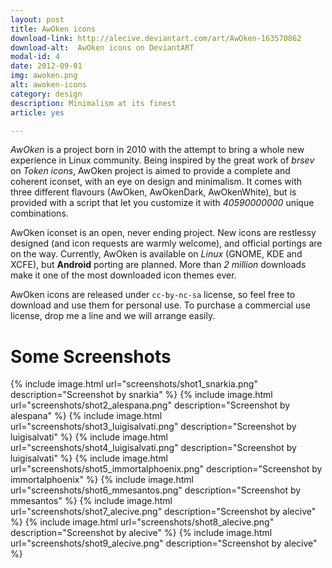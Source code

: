 ```yaml
---
layout: post
title: AwOken icons
download-link: http://alecive.deviantart.com/art/AwOken-163570862
download-alt:  AwOken icons on DeviantART
modal-id: 4
date: 2012-09-01
img: awoken.png
alt: awoken-icons
category: design
description: Minimalism at its finest
article: yes

---
```


*AwOken* is a project born in 2010 with the attempt to bring a whole new experience in Linux community. Being inspired by the great work of _brsev_ on *Token icons*, AwOken project is aimed to provide a complete and coherent iconset, with an eye on design and minimalism. It comes with three different flavours (AwOken, AwOkenDark, AwOkenWhite), but is provided with a script that let you customize it with *40590000000* unique combinations.

AwOken iconset is an open, never ending project. New icons are restlessy designed (and icon requests are warmly welcome), and official portings are on the way. Currently, AwOken is available on *Linux* (GNOME, KDE and XCFE), but <b>Android</b> porting are planned. More than *2 million* downloads make it one of the most downloaded icon themes ever.

AwOken icons are released under `cc-by-nc-sa` license, so feel free to download and use them for personal use. To purchase a commercial use license, drop me a line and we will arrange easily.

# Some Screenshots

{% include image.html url="screenshots/shot1_snarkia.png" description="Screenshot by snarkia" %}
{% include image.html url="screenshots/shot2_alespana.png" description="Screenshot by alespana" %}
{% include image.html url="screenshots/shot3_luigisalvati.png" description="Screenshot by luigisalvati" %}
{% include image.html url="screenshots/shot4_luigisalvati.png" description="Screenshot by luigisalvati" %}
{% include image.html url="screenshots/shot5_immortalphoenix.png" description="Screenshot by immortalphoenix" %}
{% include image.html url="screenshots/shot6_mmesantos.png" description="Screenshot by mmesantos" %}
{% include image.html url="screenshots/shot7_alecive.png" description="Screenshot by alecive" %}
{% include image.html url="screenshots/shot8_alecive.png" description="Screenshot by alecive" %}
{% include image.html url="screenshots/shot9_alecive.png" description="Screenshot by alecive" %}
